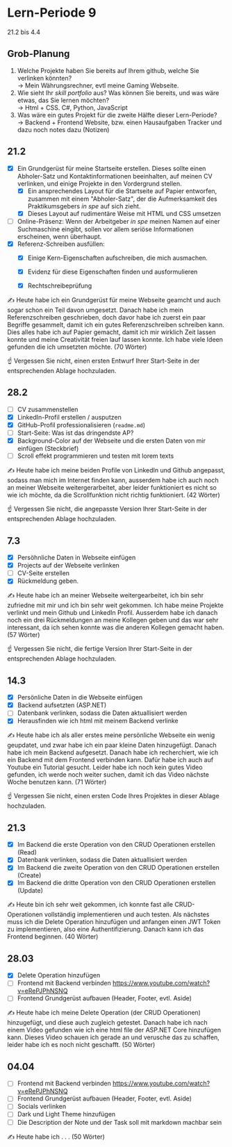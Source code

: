 # Lern-Periode 9

21.2 bis 4.4

## Grob-Planung

1. Welche Projekte haben Sie bereits auf Ihrem github, welche Sie verlinken könnten? <br>
   -> Mein Währungsrechner, evtl meine Gaming Webseite.
2. Wie sieht Ihr *skill portfolio* aus? Was können Sie bereits, und was wäre etwas, das Sie lernen möchten? <br>
   -> Html + CSS. C#, Python, JavaScript
3. Was wäre ein gutes Projekt für die zweite Hälfte dieser Lern-Periode? <br>
   -> Backend + Frontend Website, bzw. einen Hausaufgaben Tracker und dazu noch notes dazu (Notizen)

## 21.2

- [X] Ein Grundgerüst für meine Startseite erstellen. Dieses sollte einen Abholer-Satz und Kontaktinformationen beeinhalten, auf meinen CV verlinken, und einige Projekte in den Vordergrund stellen.
  - [X] Ein ansprechendes Layout für die Startseite auf Papier entworfen, zusammen mit einem "Abholer-Satz", der die Aufmerksamkeit des Praktikumsgebers *in spe* auf sich zieht.
  - [X] Dieses Layout auf rudimentäre Weise mit HTML und CSS umsetzen

- [ ] Online-Präsenz: Wenn der Arbeitgeber *in spe* meinen Namen auf einer Suchmaschine eingibt, sollen vor allem seriöse Informationen erscheinen, wenn überhaupt. 
- [X] Referenz-Schreiben ausfüllen:
  - [X] Einige Kern-Eigenschaften aufschreiben, die mich ausmachen.
  - [X] Evidenz für diese Eigenschaften finden und ausformulieren
  - [X] Rechtschreibeprüfung


✍️ Heute habe ich ein Grundgerüst für meine Webseite geamcht und auch sogar schon ein Teil davon umgesetzt. Danach habe ich mein Referenzschreiben geschrieben, doch davor habe ich zuerst ein paar Begriffe gesammelt, damit ich ein gutes Referenzschreiben schreiben kann. Dies alles habe ich auf Papier gemacht, damit ich mir wirklich Zeit lassen konnte und meine Creativität freien lauf lassen konnte. Ich habe viele Ideen gefunden die ich umsetzten möchte. (70 Wörter)

☝️ Vergessen Sie nicht, einen ersten Entwurf Ihrer Start-Seite in der entsprechenden Ablage hochzuladen.

## 28.2

- [ ] CV zusammenstellen
- [X] LinkedIn-Profil erstellen / ausputzen
- [X] GitHub-Profil professionalisieren (`readme.md`)
- [ ] Start-Seite: Was ist das dringendste AP?
- [X] Background-Color auf der Webseite und die ersten Daten von mir einfügen (Steckbrief)
- [ ] Scroll effekt programmieren und testen mit lorem texts

✍️ Heute habe ich meine beiden Profile von LinkedIn und Github angepasst, sodass man mich im Internet finden kann, ausserdem habe ich auch noch an meiner Webseite weitergerarbeitet, aber leider funktioniert es nicht so wie ich möchte, da die Scrollfunktion nicht richtig funktioniert. (42 Wörter)

☝️ Vergessen Sie nicht, die angepasste Version Ihrer Start-Seite in der entsprechenden Ablage hochzuladen.

## 7.3

- [X] Persöhnliche Daten in Webseite einfügen
- [X] Projects auf der Webseite verlinken
- [ ] CV-Seite erstellen
- [X] Rückmeldung geben.

✍️ Heute habe ich an meiner Webseite weitergearbeitet, ich bin sehr zufriedne mit mir und ich bin sehr weit gekommen. Ich habe meine Projekte verlinkt und mein Github und LinkedIn Profil. Ausserdem habe ich danach noch ein drei Rückmeldungen an meine Kollegen geben und das war sehr interessant, da ich sehen konnte was die anderen Kollegen gemacht haben. (57 Wörter)

☝️ Vergessen Sie nicht, die fertige Version Ihrer Start-Seite in der entsprechenden Ablage hochzuladen.

## 14.3

- [X] Persönliche Daten in die Webseite einfügen
- [X] Backend aufsetzten (ASP.NET)
- [ ] Datenbank verlinken, sodass die Daten aktuallisiert werden
- [X] Herausfinden wie ich html mit meinem Backend verlinke

✍️ Heute habe ich als aller erstes meine persönliche Webseite ein wenig geupdatet, und zwar habe ich ein paar kleine Daten hinzugefügt. Danach habe ich mein Backend aufgesetzt. Danach habe ich recherchiert, wie ich ein Backend mit dem Frontend verbinden kann. Dafür habe ich auch auf Youtube ein Tutorial gesucht. Leider habe ich noch kein gutes Video gefunden, ich werde noch weiter suchen, damit ich das Video nächste Woche  benutzen kann. (71 Wörter)

☝️ Vergessen Sie nicht, einen ersten Code Ihres Projektes in dieser Ablage hochzuladen.


## 21.3

- [X] Im Backend die erste Operation von den CRUD Operationen erstellen (Read)
- [X] Datenbank verlinken, sodass die Daten aktuallisiert werden
- [X] Im Backend die zweite Operation von den CRUD Operationen erstellen (Create)
- [X] Im Backend die dritte Operation von den CRUD Operationen erstellen (Update)

✍️ Heute bin ich sehr weit gekommen, ich konnte fast alle CRUD-Operationen vollständig implementieren und auch testen. Als nächstes muss ich die Delete Operation hinzufügen und anfangen einen JWT Token zu implementieren, also eine Authentifizierung. Danach kann ich das Frontend beginnen. (40 Wörter)

## 28.03

- [X] Delete Operation hinzufügen
- [ ] Frontend mit Backend verbinden https://www.youtube.com/watch?v=eRePJPhNSNQ
- [ ] Frontend Grundgerüst aufbauen (Header, Footer, evtl. Aside)
 
✍️ Heute habe ich meine Delete Operation (der CRUD Operationen) hinzugefügt, und diese auch zugleich getestet. Danach habe ich nach einem Video gefunden wie ich eine html file der ASP.NET Core hinzufügen kann. Dieses Video schauen ich gerade an und verusche das zu schaffen, leider habe ich es noch nicht geschafft. (50 Wörter)

## 04.04

- [ ] Frontend mit Backend verbinden https://www.youtube.com/watch?v=eRePJPhNSNQ
- [ ] Frontend Grundgerüst aufbauen (Header, Footer, evtl. Aside)
- [ ] Socials verlinken
- [ ] Dark und Light Theme hinzufügen
- [ ] Die Description der Note und der Task soll mit markdown machbar sein
 
✍️ Heute habe ich . . . (50 Wörter)
